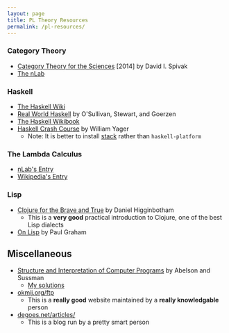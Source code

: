 ```yaml
---
layout: page
title: PL Theory Resources
permalink: /pl-resources/
---
```


### Category Theory

* [Category Theory for the Sciences](http://category-theory.mitpress.mit.edu/index.html) [2014] by David I. Spivak
* [The nLab](https://ncatlab.org/nlab/show/HomePage)

### Haskell

* [The Haskell Wiki](https://wiki.haskell.org/Haskell)
* [Real World Haskell](http://book.realworldhaskell.org/read/) by O'Sullivan, Stewart, and Goerzen
* [The Haskell Wikibook](https://en.wikibooks.org/wiki/Haskell)
* [Haskell Crash Course](http://yager.io/CrashCourse/Haskell.html) by William Yager
   * Note: It is better to install [stack](http://docs.haskellstack.org/en/stable/README/) rather than `haskell-platform`

### The Lambda Calculus

* [nLab's Entry](https://ncatlab.org/nlab/show/lambda-calculus)
* [Wikipedia's Entry](https://en.wikipedia.org/wiki/Lambda_calculus)

### Lisp

* [Clojure for the Brave and True](http://www.braveclojure.com/foreword/) by Daniel Higginbotham
   * This is a **very good** practical introduction to Clojure, one of the best Lisp dialects
* [On Lisp](http://ep.yimg.com/ty/cdn/paulgraham/onlisp.pdf) by Paul Graham

## Miscellaneous

* [Structure and Interpretation of Computer Programs](https://mitpress.mit.edu/sicp/full-text/book/book.html) by Abelson and Sussman
   * [My solutions](/structure-and-interpretation-of-computer-programs-solutions)
* [okmij.org/ftp](http://okmij.org/ftp/)
   * This is a **really good** website maintained by a **really knowledgable** person
* [degoes.net/articles/](http://degoes.net/articles/)
   * This is a blog run by a pretty smart person